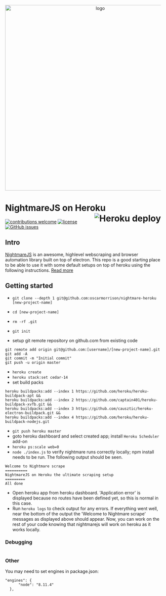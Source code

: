 <p align="center">
  <img src="https://user-images.githubusercontent.com/1651212/27013967-6cbd6b8a-4ebc-11e7-9cd8-e5d0fcb01440.png" alt="logo" width="600px" />
 </p>


# NightmareJS on Heroku <a href="https://heroku.com/deploy" target="_blank"><img src="https://www.herokucdn.com/deploy/button.svg" alt="Heroku deploy" align="right"></a>

[![contributions welcome](https://img.shields.io/badge/contributions-welcome-brightgreen.svg?style=flat)](https://github.com/oscarmorrison/nightmare-heroku/issues)
[![license](https://img.shields.io/github/license/mashape/apistatus.svg?style=plastic)](https://github.com/oscarmorrison/nightmare-heroku/blob/master/LICENSE)  [![GitHub issues](https://img.shields.io/github/issues/oscarmorrison/nightmare-heroku.svg)](https://github.com/oscarmorrison/nightmare-heroku/issues)


## Intro

[NightmareJS](http://www.nightmarejs.org/) is an awesome, highlevel webscraping and browser automation library built on top of electron. This repo is a good starting place to be able to use it with some default setups on top of heroku using the following instructions. [Read more](http://blog.oscarmorrison.com/nightmarejs-on-heroku-the-ultimate-scraping-setup/)

## Getting started
- `git clone --depth 1 git@github.com:oscarmorrison/nightmare-heroku [new-project-name]`

- `cd [new-project-name]`
- `rm -rf .git`
- `git init`
- setup git remote repository on github.com from existing code
```
git remote add origin git@github.com:[username]/[new-project-name].git
git add -A
git commit -m "Initial commit"
git push -u origin master
```
- `heroku create`
- `heroku stack:set cedar-14`
- set build packs
```
heroku buildpacks:add --index 1 https://github.com/heroku/heroku-buildpack-apt &&
heroku buildpacks:add --index 2 https://github.com/captain401/heroku-buildpack-xvfb.git &&
heroku buildpacks:add --index 3 https://github.com/causztic/heroku-electron-buildpack.git &&
heroku buildpacks:add --index 4 https://github.com/heroku/heroku-buildpack-nodejs.git
```
- `git push heroku master`
- goto heroku dashboard and select created app; install `Heroku Scheduler` add-on
- `heroku ps:scale web=0`
- `node ./index.js` to verify nightmare runs correctly locally; npm install needs to be run. The following output should be seen.
```
Welcome to Nightmare scrape
==========
NightmareJS on Heroku the ultimate scraping setup
=========
All done
```
- Open heroku app from heroku dashboard. 'Application error' is displayed because no routes have been defined yet, so this is normal in this case. 
- Run `heroku logs` to check output for any errors. If everything went well, near the bottom of the output the 'Welcome to Nightmare scrape' messages as displayed above should appear. Now, you can work on the rest of your code knowing that nightmarejs will work on heroku as it works locally.

### Debugging

```heroku run DEBUG=nightmare:*,electron:* xvfb-run --auto-servernum --server-args="-screen 0 1024x768x24" node --harmony index.js
```
### Other

You may need to set engines in package.json:
```
"engines": {
      "node": "8.11.4"
  },
```

